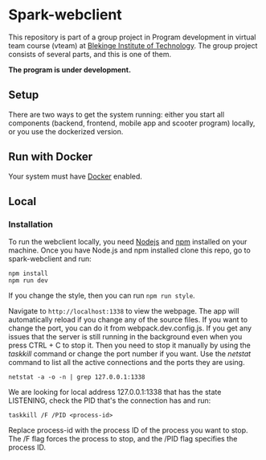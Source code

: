 # Spark-webclient

This repository is part of a group project in Program development in virtual team course (vteam) at [Blekinge Institute of Technology](https://www.bth.se/). The group project consists of several parts, and this is one of them.

**The program is under development.**

## Setup

There are two ways to get the system running: either you start all components (backend, frontend, mobile app and scooter program) locally, or you use the dockerized version.

## Run with Docker

Your system must have [Docker](https://www.docker.com/get-started/) enabled.

## Local

### Installation

To run the webclient locally, you need [Nodejs](https://nodejs.org/en/download/) and [npm](https://docs.npmjs.com/downloading-and-installing-node-js-and-npm) installed on your machine. Once you have Node.js and npm installed clone this repo, go to spark-webclient and run:

```
npm install
npm run dev
```

If you change the style, then you can run ```npm run style```.

Navigate to ```http://localhost:1338``` to view the webpage. The app will automatically reload if you change any of the source files. If you want to change the port, you can do it from webpack.dev.config.js.
If you get any issues that the server is still running in the background even when you press CTRL + C to stop it. Then you need to stop it manually by using the *taskkill* command or change the port number if you want.
Use the *netstat* command to list all the active connections and the ports they are using. 

```
netstat -a -o -n | grep 127.0.0.1:1338
```

We are looking for local address 127.0.0.1:1338 that has the state LISTENING, check the PID that's the connection has and run:

```
taskkill /F /PID <process-id>
```

Replace process-id with the process ID of the process you want to stop. The /F flag forces the process to stop, and the /PID flag specifies the process ID.
